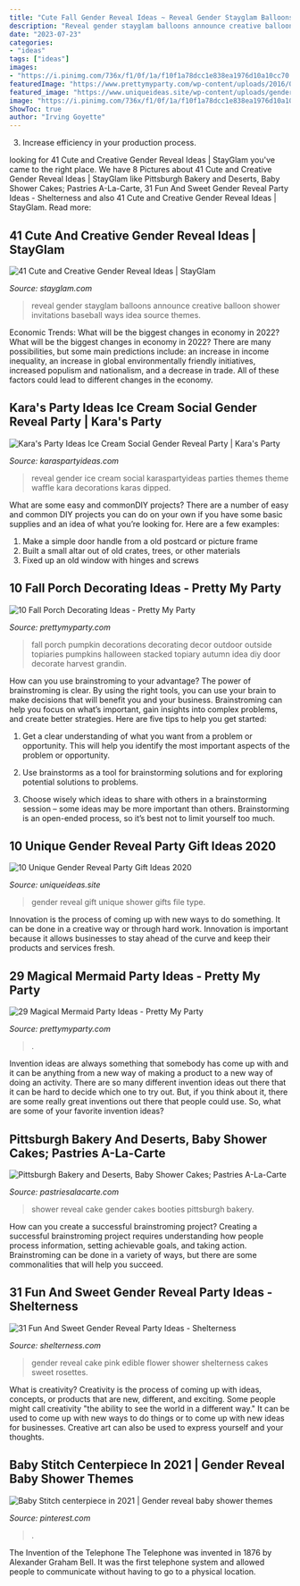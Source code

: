 ```yaml
---
title: "Cute Fall Gender Reveal Ideas ~ Reveal Gender Stayglam Balloons Announce Creative Balloon Shower Invitations Baseball Ways Idea Source Themes"
description: "Reveal gender stayglam balloons announce creative balloon shower invitations baseball ways idea source themes"
date: "2023-07-23"
categories:
- "ideas"
tags: ["ideas"]
images:
- "https://i.pinimg.com/736x/f1/0f/1a/f10f1a78dcc1e838ea1976d10a10cc70.jpg"
featuredImage: "https://www.prettymyparty.com/wp-content/uploads/2016/09/stacked-pumpkin-fall-porch-idea.jpg"
featured_image: "https://www.uniqueideas.site/wp-content/uploads/gender-reveal-baby-shower-oldest-middle-little.jpg"
image: "https://i.pinimg.com/736x/f1/0f/1a/f10f1a78dcc1e838ea1976d10a10cc70.jpg"
ShowToc: true
author: "Irving Goyette"
---
```



3. Increase efficiency in your production process.

	

		
looking for 41 Cute and Creative Gender Reveal Ideas | StayGlam you've came to the right place. We have 8 Pictures about 41 Cute and Creative Gender Reveal Ideas | StayGlam like Pittsburgh Bakery and Deserts, Baby Shower Cakes; Pastries A-La-Carte, 31 Fun And Sweet Gender Reveal Party Ideas - Shelterness and also 41 Cute and Creative Gender Reveal Ideas | StayGlam. Read more:
		
    
## 41 Cute And Creative Gender Reveal Ideas | StayGlam

<img loading=lazy src="https://stayglam.com/wp-content/uploads/2017/04/lebigballoon-resiz.jpg" onerror="this.onerror=null;this.src='https://tse3.mm.bing.net/th?id=OIP.14naxSoGgT79GvQuEcn_PgAAAA&amp;pid=15.1';" alt="41 Cute and Creative Gender Reveal Ideas | StayGlam">

_Source: stayglam.com_

>reveal gender stayglam balloons announce creative balloon shower invitations baseball ways idea source themes. 

	

Economic Trends: What will be the biggest changes in economy in 2022?
What will be the biggest changes in economy in 2022? There are many possibilities, but some main predictions include: an increase in income inequality, an increase in global environmentally friendly initiatives, increased populism and nationalism, and a decrease in trade. All of these factors could lead to different changes in the economy.

    
## Kara&#039;s Party Ideas Ice Cream Social Gender Reveal Party | Kara&#039;s Party

<img loading=lazy src="http://karaspartyideas.com/wp-content/uploads/2016/09/Ice-Cream-Social-Gender-Reveal-Party-via-Karas-Party-Ideas-KarasPartyIdeas.com9_.jpg" onerror="this.onerror=null;this.src='https://tse4.mm.bing.net/th?id=OIP.-6z4VAPUPskUDkUyAjNcagHaLH&amp;pid=15.1';" alt="Kara&#039;s Party Ideas Ice Cream Social Gender Reveal Party | Kara&#039;s Party">

_Source: karaspartyideas.com_

>reveal gender ice cream social karaspartyideas parties themes theme waffle kara decorations karas dipped. 

	

What are some easy and commonDIY projects?
There are a number of easy and common DIY projects you can do on your own if you have some basic supplies and an idea of what you’re looking for. Here are a few examples:
1. Make a simple door handle from a old postcard or picture frame
2. Built a small altar out of old crates, trees, or other materials
3. Fixed up an old window with hinges and screws

    
## 10 Fall Porch Decorating Ideas - Pretty My Party

<img loading=lazy src="https://www.prettymyparty.com/wp-content/uploads/2016/09/stacked-pumpkin-fall-porch-idea.jpg" onerror="this.onerror=null;this.src='https://tse4.mm.bing.net/th?id=OIP.N3_BbMxJUnDzUZ4Xi4rg4QHaHa&amp;pid=15.1';" alt="10 Fall Porch Decorating Ideas - Pretty My Party">

_Source: prettymyparty.com_

>fall porch pumpkin decorations decorating decor outdoor outside topiaries pumpkins halloween stacked topiary autumn idea diy door decorate harvest grandin. 

	

How can you use brainstroming to your advantage?
The power of brainstroming is clear. By using the right tools, you can use your brain to make decisions that will benefit you and your business. Brainstroming can help you focus on what’s important, gain insights into complex problems, and create better strategies. Here are five tips to help you get started: 
1. Get a clear understanding of what you want from a problem or opportunity. This will help you identify the most important aspects of the problem or opportunity. 

2. Use brainstorms as a tool for brainstorming solutions and for exploring potential solutions to problems. 

3. Choose wisely which ideas to share with others in a brainstorming session – some ideas may be more important than others. Brainstorming is an open-ended process, so it’s best not to limit yourself too much.

    
## 10 Unique Gender Reveal Party Gift Ideas 2020

<img loading=lazy src="https://www.uniqueideas.site/wp-content/uploads/gender-reveal-baby-shower-oldest-middle-little.jpg" onerror="this.onerror=null;this.src='https://tse3.mm.bing.net/th?id=OIP.eUvHs2bliNrOIjPK7lS3awHaJ4&amp;pid=15.1';" alt="10 Unique Gender Reveal Party Gift Ideas 2020">

_Source: uniqueideas.site_

>gender reveal gift unique shower gifts file type. 

	

Innovation is the process of coming up with new ways to do something. It can be done in a creative way or through hard work. Innovation is important because it allows businesses to stay ahead of the curve and keep their products and services fresh.

    
## 29 Magical Mermaid Party Ideas - Pretty My Party

<img loading=lazy src="https://www.prettymyparty.com/wp-content/uploads/2017/07/mermaid-party-ideas-cupcake.jpg" onerror="this.onerror=null;this.src='https://tse2.mm.bing.net/th?id=OIP.CWmFeZGVUqSqYV-bJBXUogAAAA&amp;pid=15.1';" alt="29 Magical Mermaid Party Ideas - Pretty My Party">

_Source: prettymyparty.com_

>. 

	

Invention ideas are always something that somebody has come up with and it can be anything from a new way of making a product to a new way of doing an activity. There are so many different invention ideas out there that it can be hard to decide which one to try out. But, if you think about it, there are some really great inventions out there that people could use. So, what are some of your favorite invention ideas?

    
## Pittsburgh Bakery And Deserts, Baby Shower Cakes; Pastries A-La-Carte

<img loading=lazy src="http://www.pastriesalacarte.com/images/cakes_baby_shower_gender_reveal_cake_with_baby_booties.jpg" onerror="this.onerror=null;this.src='https://tse1.mm.bing.net/th?id=OIP.IOxAAZZ5E9CK3A1Jo1AKNQHaHa&amp;pid=15.1';" alt="Pittsburgh Bakery and Deserts, Baby Shower Cakes; Pastries A-La-Carte">

_Source: pastriesalacarte.com_

>shower reveal cake gender cakes booties pittsburgh bakery. 

	

How can you create a successful brainstroming project?
Creating a successful brainstroming project requires understanding how people process information, setting achievable goals, and taking action. Brainstroming can be done in a variety of ways, but there are some commonalities that will help you succeed.

    
## 31 Fun And Sweet Gender Reveal Party Ideas - Shelterness

<img loading=lazy src="http://i.shelterness.com/2016/10/27-pink-and-blue-gender-reveal-cake-with-an-edible-flower.jpg" onerror="this.onerror=null;this.src='https://tse4.mm.bing.net/th?id=OIP.Xy2eOP1lUAyJug2J_x9yYAHaLH&amp;pid=15.1';" alt="31 Fun And Sweet Gender Reveal Party Ideas - Shelterness">

_Source: shelterness.com_

>gender reveal cake pink edible flower shower shelterness cakes sweet rosettes. 

	

What is creativity?
Creativity is the process of coming up with ideas, concepts, or products that are new, different, and exciting. Some people might call creativity "the ability to see the world in a different way." It can be used to come up with new ways to do things or to come up with new ideas for businesses. Creative art can also be used to express yourself and your thoughts.

    
## Baby Stitch Centerpiece In 2021 | Gender Reveal Baby Shower Themes

<img loading=lazy src="https://i.pinimg.com/736x/f1/0f/1a/f10f1a78dcc1e838ea1976d10a10cc70.jpg" onerror="this.onerror=null;this.src='https://tse2.mm.bing.net/th?id=OIP.w95uoHh6C0mugE3aS1oZ2AHaJ4&amp;pid=15.1';" alt="Baby Stitch centerpiece in 2021 | Gender reveal baby shower themes">

_Source: pinterest.com_

>. 

	

The Invention of the Telephone
The Telephone was invented in 1876 by Alexander Graham Bell. It was the first telephone system and allowed people to communicate without having to go to a physical location.


